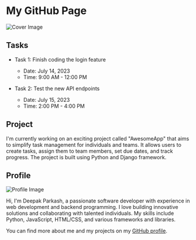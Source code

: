 # My GitHub Page

![Cover Image](https://example.com/cover-image.jpg)

## Tasks

- Task 1: Finish coding the login feature
  - Date: July 14, 2023
  - Time: 9:00 AM - 12:00 PM

- Task 2: Test the new API endpoints
  - Date: July 15, 2023
  - Time: 2:00 PM - 4:00 PM

## Project

I'm currently working on an exciting project called "AwesomeApp" that aims to simplify task management for individuals and teams. It allows users to create tasks, assign them to team members, set due dates, and track progress. The project is built using Python and Django framework.

## Profile

![Profile Image](https://example.com/profile-image.jpg)

Hi, I'm Deepak Parkash, a passionate software developer with experience in web development and backend programming. I love building innovative solutions and collaborating with talented individuals. My skills include Python, JavaScript, HTML/CSS, and various frameworks and libraries.

You can find more about me and my projects on my [GitHub profile](https://github.com/johndoe).

